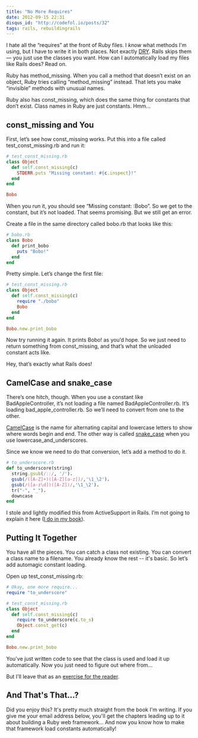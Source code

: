 ```yaml
---
title: "No More Requires"
date: 2012-09-15 22:31
disqus_id: "http://codefol.io/posts/32"
tags: rails, rebuildingrails
---
```

I hate all the “requires” at the front of Ruby files. I *know* what methods I'm using, but I have to write it in both places. Not exactly <a href="http://en.wikipedia.org/wiki/Don't_repeat_yourself">DRY</a>. Rails skips them &mdash; you just use the classes you want. How can I automatically load my files like Rails does? Read on.

Ruby has method\_missing. When you call a method that doesn’t exist on an object, Ruby tries calling “method\_missing” instead. That lets you make “invisible” methods with unusual names.

Ruby also has const\_missing, which does the same thing for constants that don’t exist. Class names in Ruby are just constants. Hmm...

## const\_missing and You

First, let’s see how const\_missing works.
Put this into a file called test\_const\_missing.rb and run it:

``` ruby
# test_const_missing.rb
class Object
  def self.const_missing(c)
    STDERR.puts "Missing constant: #{c.inspect}!"
  end
end

Bobo
```

When you run it, you should see “Missing constant: :Bobo”. So we get to the constant, but it’s not loaded. That seems promising. But we still get an error.

Create a file in the same directory called bobo.rb that looks like this:

``` ruby
# bobo.rb
class Bobo
  def print_bobo
    puts "Bobo!"
  end
end
```

Pretty simple. Let’s change the first file:

``` ruby
# test_const_missing.rb
class Object
  def self.const_missing(c)
    require "./bobo"
    Bobo
  end
end

Bobo.new.print_bobo
```

Now try running it again. It prints Bobo! as you’d hope. So we just need to return something from const\_missing, and that’s what the unloaded constant acts like.

Hey, that’s exactly what Rails does!

## CamelCase and snake\_case

There’s one hitch, though. When you use a constant like BadAppleController, it’s not loading a file named BadAppleController.rb. It’s loading bad\_apple\_controller.rb. So we’ll need to convert from one to the other.

<a href="http://en.wikipedia.org/wiki/CamelCase">CamelCase</a> is the name for alternating capital and lowercase letters to show where words begin and end. The other way is called <a href="http://en.wikipedia.org/wiki/Snake_case">snake\_case</a> when you use lowercase\_and\_underscores.

Since we know we need to do that conversion, let’s add a method to do it.

``` ruby
# to_underscore.rb
def to_underscore(string)
  string.gsub(/::/, '/').
  gsub(/([A-Z]+)([A-Z][a-z])/,'\1_\2').
  gsub(/([a-z\d])([A-Z])/,'\1_\2').
  tr("-", "_").
  downcase
end
```

I stole and lightly modified this from ActiveSupport in Rails. I’m not going to explain it here (<a href="http://rebuilding-rails.com">I do in my book</a>).

## Putting It Together

You have all the pieces. You can catch a class not existing. You can convert a class name to a filename. You already know the rest -- it's basic. So let’s add automagic constant loading.

Open up test\_const\_missing.rb:

``` ruby
# Okay, one more require...
require "to_underscore"

# test_const_missing.rb
class Object
  def self.const_missing(c)
    require to_underscore(c.to_s)
    Object.const_get(c)
  end
end

Bobo.new.print_bobo
```

You've just written code to see that the class is used and load it up automatically. Now you just need to figure out where from...

But I'll leave that as an <a href="http://catb.org/jargon/html/E/exercise--left-as-an.html">exercise for the reader</a>.

## And That's That...?

Did you enjoy this? It's pretty much straight from the book I'm writing. If you give me your email address below, you'll get the chapters leading up to it about building a Ruby web framework... And now you know how to make that framework load constants automatically!
